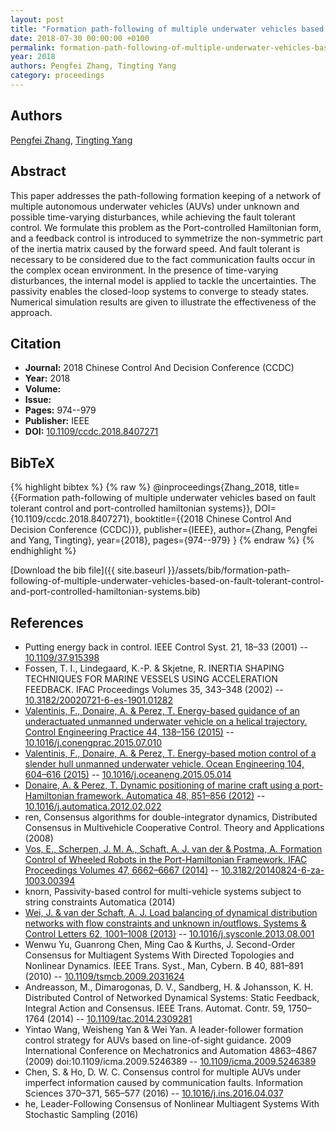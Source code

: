 ```yaml
---
layout: post
title: "Formation path-following of multiple underwater vehicles based on fault tolerant control and port-controlled hamiltonian systems"
date: 2018-07-30 00:00:00 +0100
permalink: formation-path-following-of-multiple-underwater-vehicles-based-on-fault-tolerant-control-and-port-controlled-hamiltonian-systems
year: 2018
authors: Pengfei Zhang, Tingting Yang
category: proceedings
---
```

 
## Authors
[Pengfei Zhang](authors/pengfei-zhang), [Tingting Yang](authors/tingting-yang)
 
## Abstract
This paper addresses the path-following formation keeping of a network of multiple autonomous underwater vehicles (AUVs) under unknown and possible time-varying disturbances, while achieving the fault tolerant control. We formulate this problem as the Port-controlled Hamiltonian form, and a feedback control is introduced to symmetrize the non-symmetric part of the inertia matrix caused by the forward speed. And fault tolerant is necessary to be considered due to the fact communication faults occur in the complex ocean environment. In the presence of time-varying disturbances, the internal model is applied to tackle the uncertainties. The passivity enables the closed-loop systems to converge to steady states. Numerical simulation results are given to illustrate the effectiveness of the approach.
 
## Citation
- **Journal:** 2018 Chinese Control And Decision Conference (CCDC)
- **Year:** 2018
- **Volume:** 
- **Issue:** 
- **Pages:** 974--979
- **Publisher:** IEEE
- **DOI:** [10.1109/ccdc.2018.8407271](https://doi.org/10.1109/ccdc.2018.8407271)
 
## BibTeX
{% highlight bibtex %}
{% raw %}
@inproceedings{Zhang_2018,
  title={{Formation path-following of multiple underwater vehicles based on fault tolerant control and port-controlled hamiltonian systems}},
  DOI={10.1109/ccdc.2018.8407271},
  booktitle={{2018 Chinese Control And Decision Conference (CCDC)}},
  publisher={IEEE},
  author={Zhang, Pengfei and Yang, Tingting},
  year={2018},
  pages={974--979}
}
{% endraw %}
{% endhighlight %}
 
[Download the bib file]({{ site.baseurl }}/assets/bib/formation-path-following-of-multiple-underwater-vehicles-based-on-fault-tolerant-control-and-port-controlled-hamiltonian-systems.bib)
 
## References
- Putting energy back in control. IEEE Control Syst. 21, 18–33 (2001) -- [10.1109/37.915398](https://doi.org/10.1109/37.915398)
- Fossen, T. I., Lindegaard, K.-P. & Skjetne, R. INERTIA SHAPING TECHNIQUES FOR MARINE VESSELS USING ACCELERATION FEEDBACK. IFAC Proceedings Volumes 35, 343–348 (2002) -- [10.3182/20020721-6-es-1901.01282](https://doi.org/10.3182/20020721-6-es-1901.01282)
- [Valentinis, F., Donaire, A. & Perez, T. Energy-based guidance of an underactuated unmanned underwater vehicle on a helical trajectory. Control Engineering Practice 44, 138–156 (2015)](energy-based-guidance-of-an-underactuated-unmanned-underwater-vehicle-on-a-helical-trajectory) -- [10.1016/j.conengprac.2015.07.010](https://doi.org/10.1016/j.conengprac.2015.07.010)
- [Valentinis, F., Donaire, A. & Perez, T. Energy-based motion control of a slender hull unmanned underwater vehicle. Ocean Engineering 104, 604–616 (2015)](energy-based-motion-control-of-a-slender-hull-unmanned-underwater-vehicle) -- [10.1016/j.oceaneng.2015.05.014](https://doi.org/10.1016/j.oceaneng.2015.05.014)
- [Donaire, A. & Perez, T. Dynamic positioning of marine craft using a port-Hamiltonian framework. Automatica 48, 851–856 (2012)](dynamic-positioning-of-marine-craft-using-a-port-hamiltonian-framework) -- [10.1016/j.automatica.2012.02.022](https://doi.org/10.1016/j.automatica.2012.02.022)
- ren, Consensus algorithms for double-integrator dynamics, Distributed Consensus in Multivehicle Cooperative Control. Theory and Applications (2008)
- [Vos, E., Scherpen, J. M. A., Schaft, A. J. van der & Postma, A. Formation Control of Wheeled Robots in the Port-Hamiltonian Framework. IFAC Proceedings Volumes 47, 6662–6667 (2014)](formation-control-of-wheeled-robots-in-the-port-hamiltonian-framework) -- [10.3182/20140824-6-za-1003.00394](https://doi.org/10.3182/20140824-6-za-1003.00394)
- knorn, Passivity-based control for multi-vehicle systems subject to string constraints Automatica (2014)
- [Wei, J. & van der Schaft, A. J. Load balancing of dynamical distribution networks with flow constraints and unknown in/outflows. Systems &amp; Control Letters 62, 1001–1008 (2013)](load-balancing-of-dynamical-distribution-networks-with-flow-constraints-and-unknown-in-outflows) -- [10.1016/j.sysconle.2013.08.001](https://doi.org/10.1016/j.sysconle.2013.08.001)
- Wenwu Yu, Guanrong Chen, Ming Cao & Kurths, J. Second-Order Consensus for Multiagent Systems With Directed Topologies and Nonlinear Dynamics. IEEE Trans. Syst., Man, Cybern. B 40, 881–891 (2010) -- [10.1109/tsmcb.2009.2031624](https://doi.org/10.1109/tsmcb.2009.2031624)
- Andreasson, M., Dimarogonas, D. V., Sandberg, H. & Johansson, K. H. Distributed Control of Networked Dynamical Systems: Static Feedback, Integral Action and Consensus. IEEE Trans. Automat. Contr. 59, 1750–1764 (2014) -- [10.1109/tac.2014.2309281](https://doi.org/10.1109/tac.2014.2309281)
- Yintao Wang, Weisheng Yan & Wei Yan. A leader-follower formation control strategy for AUVs based on line-of-sight guidance. 2009 International Conference on Mechatronics and Automation 4863–4867 (2009) doi:10.1109/icma.2009.5246389 -- [10.1109/icma.2009.5246389](https://doi.org/10.1109/icma.2009.5246389)
- Chen, S. & Ho, D. W. C. Consensus control for multiple AUVs under imperfect information caused by communication faults. Information Sciences 370–371, 565–577 (2016) -- [10.1016/j.ins.2016.04.037](https://doi.org/10.1016/j.ins.2016.04.037)
- he, Leader-Following Consensus of Nonlinear Multiagent Systems With Stochastic Sampling (2016)

